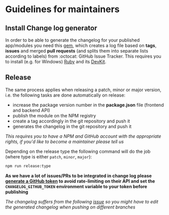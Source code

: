 # Guidelines for maintainers

## Install Change log generator

In order to be able to generate the changelog for your published app/modules you need this [gem](https://github.com/skywinder/github-changelog-generator), which creates a log file based on **tags**, **issues** and merged **pull requests** (and splits them into separate lists according to labels) from :octocat: GitHub Issue Tracker. This requires you to install (e.g. for Windows) [Ruby](http://rubyinstaller.org/downloads/) and its [DevKit](https://github.com/oneclick/rubyinstaller/wiki/Development-Kit).

## Release

The same process applies when releasing a patch, minor or major version, i.e. the following tasks are done automatically on release:
* increase the package version number in the **package.json** file (frontend and backend API)
* publish the module on the NPM registry
* create a tag accordingly in the git repository and push it
* generates the changelog in the git repository and push it

*This requires you to have a NPM and GitHub account with the appropriate rights, if you'd like to become a maintainer please tell us*

Depending on the release type the following command will do the job (where type is either `patch`, `minor`, `major`):
```bash
npm run release:type
```

**As we have a lot of issues/PRs to be integrated in change log please [generate a GitHub token](https://github.com/github-changelog-generator/github-changelog-generator#github-token) to avoid rate-limiting on their API and set the `CHANGELOG_GITHUB_TOKEN` environment variable to your token before publishing**

*The changelog suffers from the following [issue](https://github.com/github-changelog-generator/github-changelog-generator/issues/497) so you might have to edit the generated changelog when pushing on different branches*
